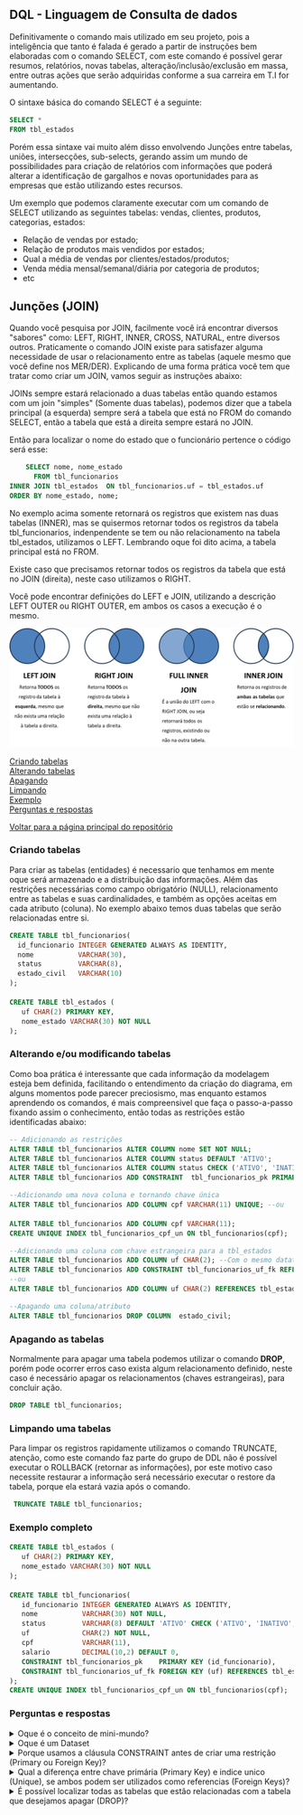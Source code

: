 ## DQL - Linguagem de Consulta de dados
Definitivamente o comando mais utilizado em seu projeto, pois a inteligência que tanto é falada é gerado a partir de instruções bem elaboradas com o comando SELECT, com este comando é possível gerar resumos, relatórios, novas tabelas, alteração/inclusão/exclusão em massa, entre outras ações que serão adquiridas conforme a sua carreira em T.I for aumentando.

O sintaxe básica do comando SELECT é a seguinte:

```sql
SELECT *
FROM tbl_estados
```
Porém essa sintaxe vai muito além disso envolvendo Junções entre tabelas, uniões, intersecções, sub-selects, gerando assim um mundo de possibilidades para criação de relatórios com informações que poderá alterar a identificação de gargalhos e novas oportunidades para as empresas que estão utilizando estes recursos.

Um exemplo que podemos claramente executar com um comando de SELECT utilizando as seguintes tabelas: vendas, clientes, produtos, categorias, estados:
- Relação de vendas por estado;
- Relação de produtos mais vendidos por estados;
- Qual a média de vendas por clientes/estados/produtos;
- Venda média mensal/semanal/diária por categoria de produtos;
- etc


## Junções (JOIN)

Quando você pesquisa por JOIN, facilmente você irá encontrar diversos "sabores" como: LEFT, RIGHT, INNER, CROSS, NATURAL, entre diversos outros.
Praticamente o comando JOIN existe para satisfazer alguma necessidade de usar o relacionamento entre as tabelas (aquele mesmo que você define nos MER/DER).
Explicando de uma forma prática você tem que tratar como criar um JOIN, vamos seguir as instruções abaixo:

JOINs sempre estará relacionado a duas tabelas então quando estamos com um join "simples" (Somente duas tabelas), podemos dizer que a tabela principal (a esquerda) sempre será a tabela que está no FROM do comando SELECT, então a tabela que está a direita sempre estará no JOIN.

Então para localizar o nome do estado que o funcionário pertence o código será esse:

```sql
    SELECT nome, nome_estado
      FROM tbl_funcionarios
INNER JOIN tbl_estados  ON tbl_funcionarios.uf = tbl_estados.uf
ORDER BY nome_estado, nome;
```

No exemplo acima somente retornará os registros que existem nas duas tabelas (INNER), mas se quisermos retornar todos os registros da tabela tbl_funcionarios, indenpendente se tem ou não relacionamento na tabela tbl_estados, utilizamos o LEFT. Lembrando oque foi dito acima, a tabela principal está no FROM.

Existe caso que precisamos retornar todos os registros da tabela que está no JOIN (direita), neste caso utilizamos o RIGHT.

Você pode encontrar definições do LEFT e JOIN, utilizando a descrição LEFT OUTER ou RIGHT OUTER, em ambos os casos a execução é o mesmo.


![JOINS mais populares](https://github.com/TatoSousa/Aulas/blob/main/images/dml-selet-join.png)




<a href="https://github.com/TatoSousa/Aulas/blob/main/Aulas-DDL.md#criando-tabelas">Criando tabelas</a></br>
<a href="https://github.com/TatoSousa/Aulas/blob/main/Aulas-DDL.md#alterando-eou-modificando-tabelas">Alterando tabelas</a></br>
<a href="https://github.com/TatoSousa/Aulas/blob/main/Aulas-DDL.md#apagando-as-tabelas">Apagando</a></br>
<a href="https://github.com/TatoSousa/Aulas/blob/main/Aulas-DDL.md#limpando-uma-tabelas">Limpando</a></br>
<a href="https://github.com/TatoSousa/Aulas/blob/main/Aulas-DDL.md#exemplo-completo">Exemplo</a></br>
<a href="https://github.com/TatoSousa/Aulas/blob/main/Aulas-DDL.md#perguntas-e-respostas">Perguntas e respostas</a></br>

<a href="https://github.com/TatoSousa/Aulas">Voltar para a página principal do repositório</a></br>

### Criando tabelas
Para criar as tabelas (entidades) é necessario que tenhamos em mente oque será armazenado e a distribuição das informações. Além das restrições necessárias como campo obrigatório (NULL), relacionamento entre as tabelas e suas cardinalidades, e também as opções aceitas em cada atributo (coluna). No exemplo abaixo temos duas tabelas que serão relacionadas entre si.

```sql
CREATE TABLE tbl_funcionarios(
  id_funcionario INTEGER GENERATED ALWAYS AS IDENTITY,
  nome           VARCHAR(30),
  status         VARCHAR(8),
  estado_civil   VARCHAR(10)
);

CREATE TABLE tbl_estados (
   uf CHAR(2) PRIMARY KEY,
   nome_estado VARCHAR(30) NOT NULL 
);
```

### Alterando e/ou modificando tabelas
Como boa prática é interessante que cada informação da modelagem esteja bem definida, facilitando o entendimento da criação do diagrama, em alguns momentos pode parecer preciosismo, mas enquanto estamos aprendendo os comandos, é mais compreensivel que faça o passo-a-passo fixando assim o conhecimento, então todas as restrições estão identificadas abaixo:

```sql
-- Adicionando as restrições
ALTER TABLE tbl_funcionarios ALTER COLUMN nome SET NOT NULL;
ALTER TABLE tbl_funcionarios ALTER COLUMN status DEFAULT 'ATIVO';
ALTER TABLE tbl_funcionarios ALTER COLUMN status CHECK ('ATIVO', 'INATIVO', 'AFASTADO');
ALTER TABLE tbl_funcionarios ADD CONSTRAINT  tbl_funcionarios_pk PRIMARY KEY (id_funcionario);
```

```sql
--Adicionando uma nova coluna e tornando chave única
ALTER TABLE tbl_funcionarios ADD COLUMN cpf VARCHAR(11) UNIQUE; --ou

ALTER TABLE tbl_funcionarios ADD COLUMN cpf VARCHAR(11);
CREATE UNIQUE INDEX tbl_funcionarios_cpf_un ON tbl_funcionarios(cpf);
```

```sql
--Adicionando uma coluna com chave estrangeira para a tbl_estados
ALTER TABLE tbl_funcionarios ADD COLUMN uf CHAR(2); --Com o mesmo datatype da coluna que será relacionada
ALTER TABLE tbl_funcionarios ADD CONSTRAINT tbl_funcionarios_uf_fk REFERENCES tbl_estados(uf);
--ou
ALTER TABLE tbl_funcionarios ADD COLUMN uf CHAR(2) REFERENCES tbl_estados(uf);
```

```sql
--Apagando uma coluna/atributo
ALTER TABLE tbl_funcionarios DROP COLUMN  estado_civil;
```

### Apagando as tabelas
Normalmente para apagar uma tabela podemos utilizar o comando **DROP**, porém pode ocorrer erros caso exista algum relacionamento definido, neste caso é necessário apagar os relacionamentos (chaves estrangeiras), para concluir ação.

```sql
DROP TABLE tbl_funcionarios;
```

### Limpando uma tabelas
Para limpar os registros rapidamente utilizamos o comando TRUNCATE, atenção, como este comando faz parte do grupo de DDL não é possível executar o ROLLBACK (retornar as informações), por este motivo caso necessite restaurar a informação será necessário executar o restore da tabela, porque ela estará vazia após o comando.

```sql
 TRUNCATE TABLE tbl_funcionarios;
```

### Exemplo completo

```sql
CREATE TABLE tbl_estados (
   uf CHAR(2) PRIMARY KEY,
   nome_estado VARCHAR(30) NOT NULL 
);

CREATE TABLE tbl_funcionarios(
   id_funcionario INTEGER GENERATED ALWAYS AS IDENTITY,
   nome           VARCHAR(30) NOT NULL,
   status         VARCHAR(8) DEFAULT 'ATIVO' CHECK ('ATIVO', 'INATIVO', 'AFASTADO'),
   uf             CHAR(2) NOT NULL,
   cpf            VARCHAR(11),
   salario        DECIMAL(10,2) DEFAULT 0,
   CONSTRAINT tbl_funcionarios_pk    PRIMARY KEY (id_funcionario),
   CONSTRAINT tbl_funcionarios_uf_fk FOREIGN KEY (uf) REFERENCES tbl_estados(uf)
);
CREATE UNIQUE INDEX tbl_funcionarios_cpf_un ON tbl_funcionarios(cpf);
```

### Perguntas e respostas
<details>
  <summary>Oque é o conceito de mini-mundo?</summary>
Quando estamos desenvolvimento um projeto é normal que tenhamos a vontade de trabalhar com "o todo", porém é necessário manter o foco em uma estrutura menor para que tenhamos sucesso no nosso planejamento, este foco chamamos de mini-mundo, que no decorrer do tempo (e do projeto) será ampliado, até o ponto que conseguimos dimensionar o sistema.</br>
  Um exemplo que podemos citar é um Sistema de relacionamento com cliente (CRM), onde o mini-mundo pode ser simplesmente o cadastro do cliente, pois sabemos que o CRM é muito superior a este mini-mundo, porém se este ponto não for bem projeto todo o contexto pode correr risco de não atender as necessidades.</br>
  Em resumo, podemos dizer que o mini-mundo é a compilação das informações encontradas na análise de requisitos para uma parte especifica do projeto a ser criado no banco de dados.
</details>

<details>
  <summary>Oque é um Dataset</summary>
Dataset é uma coleção de registros armazenados em tabelas e/ou arquivo.</br>
É comum encontrarmos datasets públicos disponíveis na internet exemplo do e-commerce Olist no site do Kaggle, estes datasets podem ser trabalhados livremente para pesquisas e estudos.
</details>

<details>
  <summary>Porque usamos a cláusula CONSTRAINT antes de criar uma restrição (Primary ou Foreign Key)?</summary>
Esta instrução é opcional, porém quando utilizamos ela temos o controle de qual nome será utilizado, em caso de manutenção na estrutura podemos identificar facilmente em casos de erros.
</details>

<details>
  <summary>Qual a diferença entre chave primária (Primary Key) e indice unico (Unique), se ambos podem ser utilizados como referencias (Foreign Keys)?</summary>
A chave primária é um identificador único na tabela, ou seja todos os registros possuem esta informação persistida, porém a chave única não está preenchida em todos os registros, gerando assim registros nulos (vazios) na tabela. Podemos dizer que internamente uma chave primária é igual ao Indice único porém obrigatório (NOT NULL).
</details>

<details>
  <summary>É possível localizar todas as tabelas que estão relacionadas com a tabela que desejamos apagar (DROP)?</summary>
Cada banco de dados possuem o seu dicionário de dados, por este motivo é possível identificar quais tabelas estão relacionadas, porém é necessário identificar em cada banco este recurso, muitas IDE (Ferramentas case) tem este recurso visual, ficando a seu critério como será efetuado esse processo para apagar a tabela desejada.
</details>
